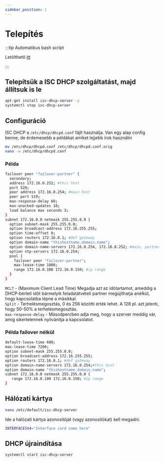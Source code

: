 ```yaml
---
sidebar_position: 1
---
```


# Telepítés

:::tip Automatikus bash script

Letölthető [itt](../../../../Scripts/Debian_DHCP_Install.sh)

:::

## Telepítsük a ISC DHCP szolgáltatást, majd állítsuk is le

```bash
apt-get install isc-dhcp-server -y
systemctl stop isc-dhcp-server
```

## Configuráció
ISC DHCP a `/etc/dhcp/dhcpd.conf` fájlt használja. Van egy alap config benne, de érdemesebb a példákat amiket lejjebb írok használni

```bash
mv /etc/dhcp/dhcpd.conf /etc/dhcp/dhcpd.conf.orig
nano -w /etc/dhcp/dhcpd.conf
```

### Példa

```bash
failover peer "failover-partner" {
  secondary;
  address 172.16.0.252; #this host
  port 520;
  peer address 172.16.0.254; #main host
  peer port 519;
  max-response-delay 60;
  max-unacked-updates 10;
  load balance max seconds 3;
}
subnet 172.16.0.0 netmask 255.255.0.0 {
  option subnet-mask 255.255.0.0;
  option broadcast-address 172.16.255.255;
  option time-offset 0;
  option routers 172.16.0.1; #def gateway
  option domain-name "thishostname.domain.name";
  option domain-name-servers 172.16.0.254, 172.16.0.252; #main, partner
  option ntp-servers 172.16.0.254;
  pool {
    failover peer "failover-partner";
    max-lease-time 1800;
    range 172.16.0.100 172.16.0.150; #ip range
  }
}

```
`MCLT` - (Maximum Client Lead Time) Megadja azt az idõtartamot, ameddig a DHCP-bérleti idõt bármelyik feladatátvételi partner megújíthatja anélkül, hogy kapcsolatba lépne a másikkal.<br/>
`Split` - Terhelésmegosztás, 0 és 256 közötti érték lehet. A 128 pl. azt jelenti, hogy 50-50% a terhelésmegosztás.<br/>
`max-response-delay` - Másodpercben adja meg, hogy a szerver meddig vár, amíg sikertelennek nyilvánítja a kapcsolatot.

### Példa failover nélkül

```bash
default-lease-time 600;
max-lease-time 7200;
option subnet-mask 255.255.0.0;
option broadcast-address 172.16.255.255;
option routers 172.16.0.1; #def gateway
option domain-name-servers 172.16.0.254;#this host
option domain-name "thishostname.domain.name";
subnet 172.16.0.0 netmask 255.255.0.0 {
   range 172.16.0.100 172.16.0.150; #ip range
}
```

## Hálózati kártya
```bash
nano /etc/default/isc-dhcp-server
```
Ide a hálózati kártya azonosítóját (vagy azonosítókat) kell megadni.

```bash
INTERFACESV4="Interface card name here"
```

## DHCP újraindítása
```bash
systemctl start isc-dhcp-server
```